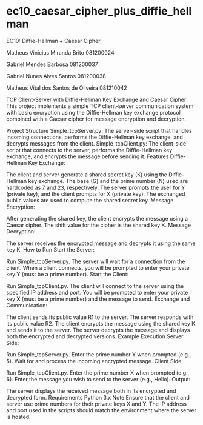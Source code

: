 # ec10_caesar_cipher_plus_diffie_hellman
EC10: Diffie-Hellman + Caesar Cipher

Matheus Vinicius Miranda Brito          081200024

Gabriel Mendes Barbosa                  081200037

Gabriel Nunes Alves Santos              081200038

Matheus Vital dos Santos de Oliveira    081210042


TCP Client-Server with Diffie-Hellman Key Exchange and Caesar Cipher
This project implements a simple TCP client-server communication system with basic encryption using the Diffie-Hellman key exchange protocol combined with a Caesar cipher for message encryption and decryption.

Project Structure
Simple_tcpServer.py: The server-side script that handles incoming connections, performs the Diffie-Hellman key exchange, and decrypts messages from the client.
Simple_tcpClient.py: The client-side script that connects to the server, performs the Diffie-Hellman key exchange, and encrypts the message before sending it.
Features
Diffie-Hellman Key Exchange:

The client and server generate a shared secret key (K) using the Diffie-Hellman key exchange. The base (G) and the prime number (N) used are hardcoded as 7 and 23, respectively.
The server prompts the user for Y (private key), and the client prompts for X (private key). The exchanged public values are used to compute the shared secret key.
Message Encryption:

After generating the shared key, the client encrypts the message using a Caesar cipher. The shift value for the cipher is the shared key K.
Message Decryption:

The server receives the encrypted message and decrypts it using the same key K.
How to Run
Start the Server:

Run Simple_tcpServer.py.
The server will wait for a connection from the client.
When a client connects, you will be prompted to enter your private key Y (must be a prime number).
Start the Client:

Run Simple_tcpClient.py.
The client will connect to the server using the specified IP address and port.
You will be prompted to enter your private key X (must be a prime number) and the message to send.
Exchange and Communication:

The client sends its public value R1 to the server.
The server responds with its public value R2.
The client encrypts the message using the shared key K and sends it to the server.
The server decrypts the message and displays both the encrypted and decrypted versions.
Example Execution
Server Side:

Run Simple_tcpServer.py.
Enter the prime number Y when prompted (e.g., 5).
Wait for and process the incoming encrypted message.
Client Side:

Run Simple_tcpClient.py.
Enter the prime number X when prompted (e.g., 6).
Enter the message you wish to send to the server (e.g., Hello).
Output:

The server displays the received message both in its encrypted and decrypted form.
Requirements
Python 3.x
Note
Ensure that the client and server use prime numbers for their private keys X and Y.
The IP address and port used in the scripts should match the environment where the server is hosted.
